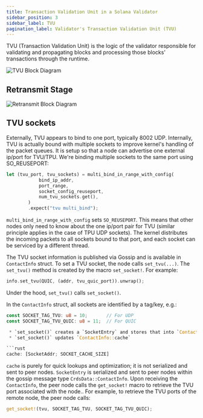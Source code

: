 ```yaml
---
title: Transaction Validation Unit in a Solana Validator
sidebar_position: 3
sidebar_label: TVU
pagination_label: Validator's Transaction Validation Unit (TVU)
---
```


TVU (Transaction Validation Unit) is the logic of the validator
responsible for validating and propagating blocks and processing
those blocks' transactions through the runtime.

![TVU Block Diagram](/img/tvu.svg)

## Retransmit Stage

![Retransmit Block Diagram](/img/retransmit_stage.svg)


## TVU sockets

Externally, TVU appears to bind to one port, typically 8002 UDP. Internally, TVU is actually bound with multiple sockets
to improve kernel's handling of the packet queues. It is setup so that a node can advertise one external ip/port for TVU/TPU. We're binding multiple sockets to the same port using SO_REUSEPORT:

```rust
let (tvu_port, tvu_sockets) = multi_bind_in_range_with_config(
            bind_ip_addr,
            port_range,
            socket_config_reuseport,
            num_tvu_sockets.get(),
        )
        .expect("tvu multi_bind");
```

 `multi_bind_in_range_with_config` sets `SO_REUSEPORT`. This means that other nodes only need to know about the one ip/port pair for TVU (similar principle applies in the case of TPU UDP sockets). The kernel distributes the incoming packets to all sockets bound to that port, and each socket can be serviced by a different thread.


The TVU socket information is published via Gossip and is available in `ContactInfo` struct.
To set a TVU socket, the node calls `set_tvu(...)`. The `set_tvu()` method is created by the macro `set_socket!`. For example:

```rust
info.set_tvu(QUIC, (addr, tvu_quic_port)).unwrap();
```

Under the hood, `set_tvu()` calls `set_socket()`.

In the `ContactInfo` struct, all sockets are identified by a tag/key, e.g.:

```rust
const SOCKET_TAG_TVU: u8 = 10;       // For UDP
const SOCKET_TAG_TVU_QUIC: u8 = 11;  // For QUIC

 * `set_socket()` creates a `SocketEntry` and stores that into `ContactInfo::sockets`
 * `set_socket()` updates `ContactInfo::cache`

```rust
cache: [SocketAddr; SOCKET_CACHE_SIZE]
```

`cache` is purely for quick lookups and optimization; it is not serialized and sent to peer nodes.
`SocketEntry` is serialized and sent to peer nodes within the gossip message type `CrdsData::ContactInfo`. Upon receiving the `ContactInfo`, the peer node calls the `get_socket!` macro to retrieve the TVU port associated with the node..
For example, to retrieve the TVU ports of the remote node, the peer node calls:
```rust
get_socket!(tvu, SOCKET_TAG_TVU, SOCKET_TAG_TVU_QUIC);
